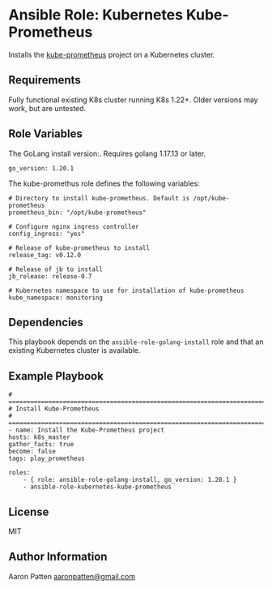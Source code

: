 Ansible Role: Kubernetes Kube-Prometheus
=========

Installs the [kube-prometheus](https://github.com/prometheus-operator/kube-prometheus) project on a Kubernetes cluster.

Requirements
------------

Fully functional existing K8s cluster running K8s 1.22+. Older versions may work, but are untested.

Role Variables
--------------

The GoLang install version:. Requires golang 1.17.13 or later.

    go_version: 1.20.1

The kube-promethus role defines the following variables:

    # Directory to install kube-prometheus. Default is /opt/kube-prometheus
    prometheus_bin: "/opt/kube-prometheus"

    # Configure nginx ingress controller
    config_ingress: "yes"

    # Release of kube-prometheus to install
    release_tag: v0.12.0

    # Release of jb to install
    jb_release: release-0.7

    # Kubernetes namespace to use for installation of kube-prometheus
    kube_namespace: monitoring


Dependencies
------------

This playbook depends on the `ansible-role-golang-install` role and that an existing Kubernetes cluster is available.

Example Playbook
----------------

    # ===========================================================================
    # Install Kube-Prometheus
    # ===========================================================================
    - name: Install the Kube-Prometheus project
    hosts: k8s_master
    gather_facts: true
    become: false
    tags: play_prometheus

    roles:
        - { role: ansible-role-golang-install, go_version: 1.20.1 }
        - ansible-role-kubernetes-kube-prometheus

License
-------

MIT

Author Information
------------------

Aaron Patten
aaronpatten@gmail.com
